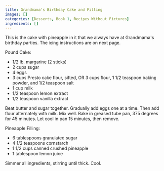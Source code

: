 ```yaml
---
title: Grandmama's Birthday Cake and Filling
images: []
categories: [Desserts, Book 1, Recipes Without Pictures]
ingredients: []
---
```


This is the cake with pineapple in it that we always have at Grandmama's
birthday parties. The icing instructions are on next page.

Pound Cake:

-   1/2 lb. margarine (2 sticks)
-   2 cups sugar
-   4 eggs
-   3 cups Presto cake flour, sifted, OR 3 cups flour, 1 1/2 teaspoon
    baking powder, and 1/2 teaspoon salt
-   1 cup milk
-   1/2 teaspoon lemon extract
-   1/2 teaspoon vanilla extract

Beat butter and sugar together. Gradually add eggs one at a time. Then
add flour alternately with milk. Mix well. Bake in greased tube pan, 375
degrees for 45 minutes. Let cool in pan 15 minutes, then remove.

Pineapple Filling:

-   6 tablespoons granulated sugar
-   4 1/2 teaspoons cornstarch
-   1 1/2 cups canned crushed pineapple
-   1 tablespoon lemon juice

Simmer all ingredients, stirring until thick. Cool.

  